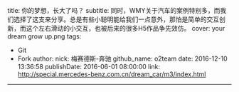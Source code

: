 title: 你的梦想，长大了吗？
subtitle: 同时，WMY关于汽车的案例特别多，而我们选择了这支来分享。总是有些小聪明能给我们一点意外，那怕是简单的交互创新，而这个左右滑动的小交互，也被后来的很多H5作品争先效仿。
cover: your dream grow up.png
tags:
  - Git
  - Fork
author:
  nick: 梅赛德斯-奔驰
  github_name: o2team
date: 2016-12-10 13:36:58
publishDate: 2016-06-01 08:00:00
link: http://special.mercedes-benz.com.cn/dream_car/m3/index.html
---

<!-- more -->
